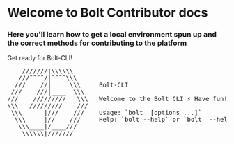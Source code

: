 # Welcome to Bolt Contributor docs
### Here you'll learn how to get a local environment spun up and the correct methods for contributing to the platform

Get ready for Bolt-CLI!

<pre>
    ///////|\\\\\\
   ///˜˜˜˜/|˜˜˜˜\\\
  ///    //|     \\\     Bolt-CLI
 ///    ///|____  \\\
///    /////////   \\\   Welcome to the Bolt CLI ⚡ Have fun!
\\\   /////////    ///
 \\\      |///    ///    Usage: `bolt <command> [options ...]`
  \\\     |//    ///     Help: `bolt --help` or `bolt <command> --help`
   \\\____|/____///
    \\\\\\|///////
</pre>
